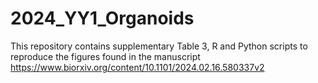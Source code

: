 # 2024_YY1_Organoids

This repository contains supplementary Table 3, R and Python scripts to reproduce the figures found in the manuscript https://www.biorxiv.org/content/10.1101/2024.02.16.580337v2

